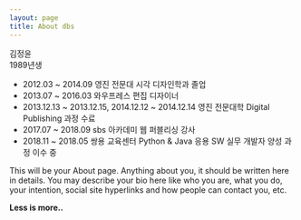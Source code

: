 ```yaml
---
layout: page
title: About dbs
---
```


김정윤  
1989년생

- 2012.03 ~ 2014.09 영진 전문대 시각 디자인학과 졸업
- 2013.07 ~ 2016.03 와우프레스 편집 디자이너
- 2013.12.13 ~ 2013.12.15, 2014.12.12 ~ 2014.12.14 영진 전문대학 Digital Publishing 과정 수료 
- 2017.07 ~ 2018.09 sbs 아카데미 웹 퍼블리싱 강사
- 2018.11 ~ 2018.05 쌍용 교육센터 Python & Java 응용 SW 실무 개발자 양성 과정 이수 중

This will be your About page. Anything about you, it should be written here in details. You may describe your bio here like who you are, what you do, your intention, social site hyperlinks and how people can contact you, etc.

**Less is more..**
